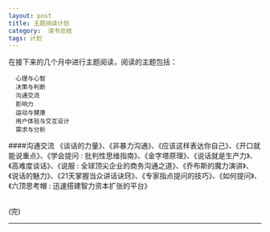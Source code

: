 ```yaml
---
layout: post
title: 主题阅读计划
category:  读书总结
tags: 计划
---
```

在接下来的几个月中进行主题阅读，阅读的主题包括：

```
  心理与心智
  决策与判断
  沟通交流
  影响力
  运动与健康
  用户体验与交互设计
  需求与分析
```

####沟通交流
《谈话的力量》、《非暴力沟通》、《应该这样表达你自己》、《开口就能说重点》、《学会提问 : 批判性思维指南》、《金字塔原理》、《说话就是生产力》、《高难度谈话》、《说服 : 全球顶尖企业的商务沟通之道》、《乔布斯的魔力演讲》、《说话的魅力》、《21天掌握当众讲话诀窍》、《专家指点提问的技巧》、《如何提问》、《六顶思考帽 : 迅速搭建智力资本扩张的平台》


		
<BR/>
(完)


---


